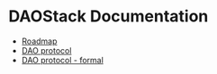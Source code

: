 # DAOStack Documentation


* [Roadmap](roadmap.md)
* [DAO protocol](DAO_protocol.md)
* [DAO protocol - formal](DAO.pdf) 
